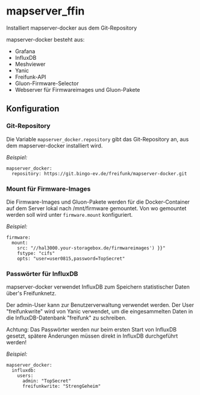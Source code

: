 # mapserver_ffin

Installiert mapserver-docker aus dem Git-Repository

mapserver-docker besteht aus:
- Grafana
- InfluxDB
- Meshviewer
- Yanic
- Freifunk-API
- Gluon-Firmware-Selector
- Webserver für Firmwareimages und Gluon-Pakete


## Konfiguration
### Git-Repository
Die Variable `mapserver_docker.repository` gibt das Git-Repository an, aus dem mapserver-docker installiert wird.

*Beispiel:*

```
mapserver_docker:
  repository: https://git.bingo-ev.de/freifunk/mapserver-docker.git
```

### Mount für Firmware-Images
Die Firmware-Images und Gluon-Pakete werden für die Docker-Container auf dem Server lokal nach /mnt/firmware gemountet.
Von wo gemountet werden soll wird unter `firmware.mount` konfiguriert.

*Beispiel:*
```
firmware:
  mount:
    src: "//hal3000.your-storagebox.de/firmwareimages') }}"
    fstype: "cifs"
    opts: "user=user0815,password=TopSecret"
```

### Passwörter für InfluxDB
mapserver-docker verwendet InfluxDB zum Speichern statistischer Daten über's Freifunknetz.

Der admin-User kann zur Benutzerverwaltung verwendet werden.
Der User "freifunkwrite" wird von Yanic verwendet, um die eingesammelten Daten in die InfluxDB-Datenbank "freifunk" zu schreiben.

Achtung: Das Passwörter werden nur beim ersten Start von InfluxDB gesetzt, spätere Änderungen müssen direkt in InfluxDB durchgeführt werden!

*Beispiel:*
```
mapserver_docker:
  influxdb:
    users:
      admin: "TopSecret"
      freifunkwrite: "StrengGeheim"
```
